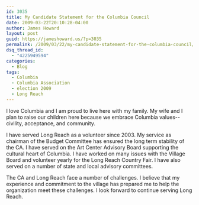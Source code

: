 ```yaml
---
id: 3035
title: My Candidate Statement for the Columbia Council
date: 2009-03-22T20:10:28-04:00
author: James Howard
layout: post
guid: https://jameshoward.us/?p=3035
permalink: /2009/03/22/my-candidate-statement-for-the-columbia-council/
dsq_thread_id:
  - "4225949594"
categories:
  - Blog
tags:
  - Columbia
  - Columbia Association
  - election 2009
  - Long Reach
---
```

I love Columbia and I am proud to live here with my family.  My wife and I plan to raise our children here because we embrace Columbia values--civility, acceptance, and community.

I have served Long Reach as a volunteer since 2003.  My service as chairman of the Budget Committee has ensured the long term stability of the CA.  I have served on the Art Center Advisory Board supporting the cultural heart of Columbia.  I have worked on many issues with the Village Board and volunteer yearly for the Long Reach Country Fair.  I have also served on a number of state and local advisory committees.

The CA and Long Reach face a number of challenges.  I believe that my experience and commitment to the village has prepared me to help the organization meet these challenges.  I look forward to continue serving Long Reach.
